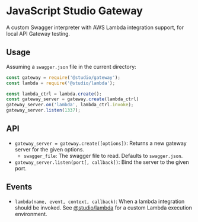 # JavaScript Studio Gateway

A custom Swagger interpreter with AWS Lambda integration support, for local API
Gateway testing.

## Usage

Assuming a `swagger.json` file in the current directory:

```js
const gateway = require('@studio/gateway');
const lambda = require('@studio/lambda');

const lambda_ctrl = lambda.create();
const gateway_server = gateway.create(lambda_ctrl)
gateway_server.on('lambda', lambda_ctrl.invoke);
gateway_server.listen(1337);
```

## API

- `gateway_server = gateway.create([options])`: Returns a new gateway server
  for the given options.
    - `swagger_file`: The swagger file to read. Defaults to `swagger.json`.
- `gateway_server.listen(port[, callback])`: Bind the server to the given port.

## Events

- `lambda(name, event, context, callback)`: When a lambda integration should be
  invoked. See [@studio/lambda][] for a custom Lambda execution environment.

[@studio/lambda]: https://github.com/javascript-studio/studio-lambda
